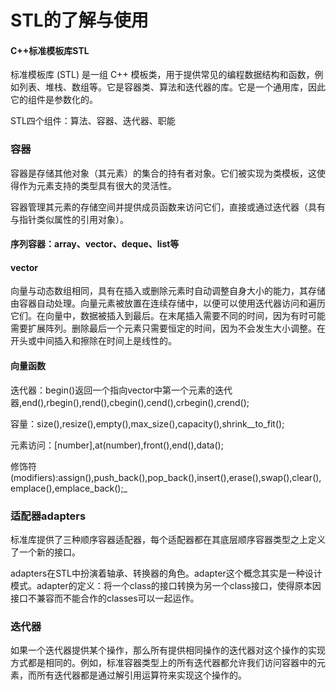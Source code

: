 # STL的了解与使用

#### C++标准模板库STL

标准模板库 (STL) 是一组 C++ 模板类，用于提供常见的编程数据结构和函数，例如列表、堆栈、数组等。它是容器类、算法和迭代器的库。它是一个通用库，因此它的组件是参数化的。

STL四个组件：算法、容器、迭代器、职能

### 容器

容器是存储其他对象（其元素）的集合的持有者对象。它们被实现为类模板，这使得作为元素支持的类型具有很大的灵活性。&#x20;

容器管理其元素的存储空间并提供成员函数来访问它们，直接或通过迭代器（具有与指针类似属性的引用对象）。

#### 序列容器：array、vector、deque、list等

#### vector

向量与动态数组相同，具有在插入或删除元素时自动调整自身大小的能力，其存储由容器自动处理。向量元素被放置在连续存储中，以便可以使用迭代器访问和遍历它们。在向量中，数据被插入到最后。在末尾插入需要不同的时间，因为有时可能需要扩展阵列。删除最后一个元素只需要恒定的时间，因为不会发生大小调整。在开头或中间插入和擦除在时间上是线性的。

#### 向量函数

迭代器：begin()返回一个指向vector中第一个元素的迭代器,end(),rbegin(),rend(),cbegin(),cend(),crbegin(),crend();

容量：size(),resize(),empty(),max_size(),capacity(),shrink\__to\_fit();

元素访问：\[number],at(number),front(),end(),data();

修饰符(modifiers):assign(),push_back(),pop\_back(),insert(),erase(),swap(),clear(),emplace(),emplace\_back();_

### 适配器adapters

标准库提供了三种顺序容器适配器，每个适配器都在其底层顺序容器类型之上定义了一个新的接口。

adapters在STL中扮演着轴承、转换器的角色。adapter这个概念其实是一种设计模式。adapter的定义：将一个class的接口转换为另一个class接口，使得原本因接口不兼容而不能合作的classes可以一起运作。

### 迭代器

如果一个迭代器提供某个操作，那么所有提供相同操作的迭代器对这个操作的实现方式都是相同的。例如，标准容器类型上的所有迭代器都允许我们访问容器中的元素，而所有迭代器都是通过解引用运算符来实现这个操作的。

